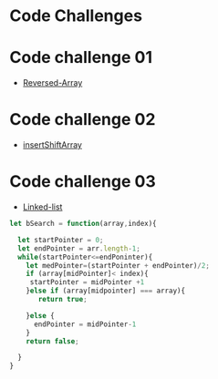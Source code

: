 # Code Challenges

# Code challenge 01
 * [ Reversed-Array](https://github.com/h4mz411y/data-structures-and-algorithms/blob/main/javascript/code-challenges/ReversseArray/README.md)

# Code challenge 02
 * [ insertShiftArray](https://github.com/h4mz411y/data-structures-and-algorithms/tree/main/javascript/insertShiftArray)

# Code challenge 03
 * [Linked-list](https://github.com/h4mz411y/data-structures-and-algorithms/tree/main/javascript/linked-list)


```js
let bSearch = function(array,index){

  let startPointer = 0;
  let endPointer = arr.length-1;
  while(startPointer<=endPoninter){
    let medPointer=(startPointer + endPointer)/2;
    if (array[midPointer]< index){
     startPointer = midPointer +1
    }else if (array[midpointer] === array){
       return true;

    }else {
      endPointer = midPointer-1
    }
    return false;

  }
}


```
